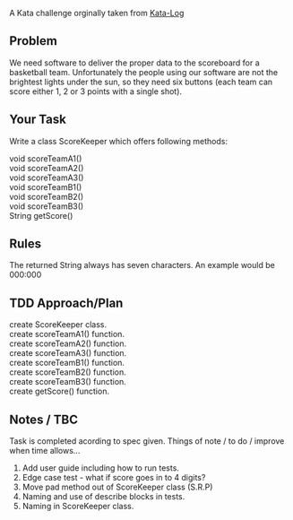 A Kata challenge orginally taken from [Kata-Log](https://kata-log.rocks/score-keeper-kata)

## Problem

We need software to deliver the proper data to the scoreboard for a basketball team. Unfortunately the people using our software are not the brightest lights under the sun, so they need six buttons (each team can score either 1, 2 or 3 points with a single shot).

## Your Task

Write a class ScoreKeeper which offers following methods:

void scoreTeamA1() <br>
void scoreTeamA2() <br>
void scoreTeamA3() <br>
void scoreTeamB1() <br>
void scoreTeamB2() <br>
void scoreTeamB3() <br>
String getScore() <br>

## Rules

The returned String always has seven characters. An example would be 000:000

## TDD Approach/Plan

create ScoreKeeper class. <br>
create scoreTeamA1() function. <br>
create scoreTeamA2() function. <br>
create scoreTeamA3() function. <br>
create scoreTeamB1() function. <br>
create scoreTeamB2() function. <br>
create scoreTeamB3() function. <br>
create getScore() function.

## Notes / TBC

Task is completed acording to spec given. Things of note / to do / improve when time allows...

1. Add user guide including how to run tests.
2. Edge case test - what if score goes in to 4 digits? <br>
3. Move pad method out of ScoreKeeper class (S.R.P) <br>
4. Naming and use of describe blocks in tests. <br>
5. Naming in ScoreKeeper class. <br>
